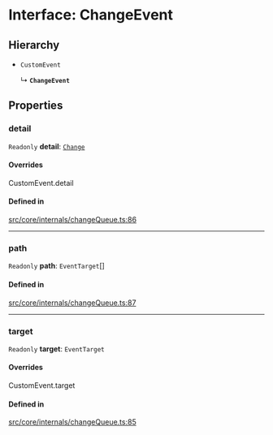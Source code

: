 # Interface: ChangeEvent

## Hierarchy

- `CustomEvent`

  ↳ **`ChangeEvent`**

## Properties

### detail

 `Readonly` **detail**: [`Change`](Change.md)

#### Overrides

CustomEvent.detail

#### Defined in

[src/core/internals/changeQueue.ts:86](https://github.com/io-gui/iogui/blob/main/src/core/internals/changeQueue.ts#L86)

___

### path

 `Readonly` **path**: `EventTarget`[]

#### Defined in

[src/core/internals/changeQueue.ts:87](https://github.com/io-gui/iogui/blob/main/src/core/internals/changeQueue.ts#L87)

___

### target

 `Readonly` **target**: `EventTarget`

#### Overrides

CustomEvent.target

#### Defined in

[src/core/internals/changeQueue.ts:85](https://github.com/io-gui/iogui/blob/main/src/core/internals/changeQueue.ts#L85)
